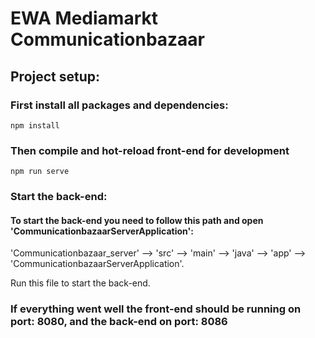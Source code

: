 # EWA Mediamarkt Communicationbazaar

## Project setup:

### First install all packages and dependencies:

```
npm install
```

### Then compile and hot-reload front-end for development

```
npm run serve
```

### Start the back-end:

#### To start the back-end you need to follow this path and open 'CommunicationbazaarServerApplication':  

'Communicationbazaar_server' --> 'src' --> 'main' --> 'java' --> 'app' --> 'CommunicationbazaarServerApplication'.

Run this file to start the back-end.

### If everything went well the front-end should be running on port: 8080, and the back-end on port: 8086
